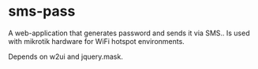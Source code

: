 # sms-pass
A web-application that generates password and sends it via SMS..
Is used with mikrotik hardware for WiFi hotspot environments.

Depends on w2ui and jquery.mask.
